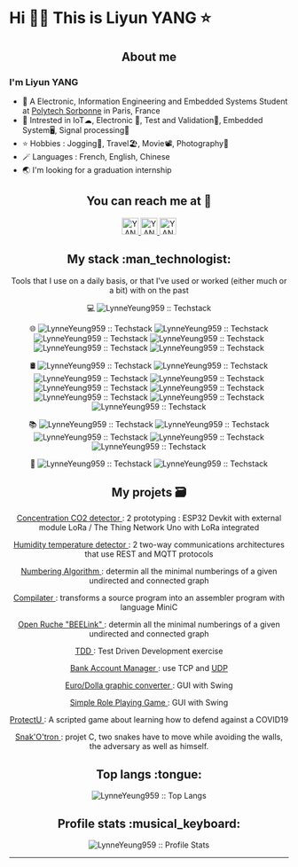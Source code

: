 <!--
**LynneYeung959/LynneYeung959** is a ✨ _special_ ✨ repository because its `README.md` (this file) appears on your GitHub profile.

Here are some ideas to get you started:

- 🔭 I’m currently working on ...
- 🌱 I’m currently learning ...
- 👯 I’m looking to collaborate on ...
- 🤔 I’m looking for help with ...
- 💬 Ask me about ...
- 📫 How to reach me: ...
- 😄 Pronouns: ...
- ⚡ Fun fact: ...
<h4 align="center">Visitor's count :eyes:</h4>

<p align="center"><img src="https://profile-counter.glitch.me/{LynneYeung959}/count.svg" alt="LynneYeung959 :: Visitor's Count" /></p>
-->
# Hi 👋🏻 This is Liyun YANG ⭐️
<h2 align="center">About me</h2>

### I'm Liyun YANG

- 🏫 A Electronic, Information Engineering and Embedded Systems Student at [Polytech Sorbonne](https://www.polytech.sorbonne-universite.fr) in Paris, France
- 🌱 Intrested in IoT☁, Electronic :signal_strength:, Test and Validation🔎, Embedded System🖥, Signal processing📶
- ⭐️ Hobbies : Jogging🏃, Travel🏖, Movie📽, Photography📸
- 🪄 Languages : French, English, Chinese
- 🌏 I'm looking for a graduation internship



<h2 align="center">You can reach me at 💬</h2>

<p align="center">

  <a href="https://www.linkedin.com/in/lynne-yang-se/">
    <img src="https://www.vectorlogo.zone/logos/linkedin/linkedin-icon.svg" alt="YANG Lynne's LinkedIn Profile" height="30" width="30">
  </a>
  <a href="https://github.com/LynneYeung959">
    <img src="https://www.vectorlogo.zone/logos/github/github-tile.svg" alt="YANG Lynne's Github Page" height="30" width="30">
  </a>
  <a href="mailto:jan.kry959@gmail.com">
    <img src="https://www.vectorlogo.zone/logos/gmail/gmail-tile.svg" alt="YANG Lynne's Github Page" height="30" width="30">
  </a>
</p>


	
<h2 align="center">My stack :man_technologist:</h2>

<p align="center">Tools that I use on a daily basis, or that I've used or worked (either much or a bit) with on the past</p>
<p align="center">
   💻 <img src="https://img.shields.io/badge/-Linux-333333?style=flat&logo=Linux&logoColor=FCC624" alt="LynneYeung959 :: Techstack" />
  </a>
</p>
<p align="center">
  🌐 <img src="https://img.shields.io/badge/-C-333333?style=flat&logo=c&logoColor=white" alt="LynneYeung959 :: Techstack" />
  <img src="https://img.shields.io/badge/-C++-333333?style=flat&logo=c%2B%2B&logoColor=white" alt="LynneYeung959 :: Techstack" />
  <img src="https://img.shields.io/badge/-Java-333333?style=flat&logo=Java&logoColor=007396" alt="LynneYeung959 :: Techstack" />
  <img src="https://img.shields.io/badge/-Python-333333?style=flat&logo=python&logoColor=ffdd54" alt="LynneYeung959 :: Techstack" />
  <img src="https://img.shields.io/badge/-VHDL-333333?style=flat&logo=vhdl&logoColor=ffdd54" alt="LynneYeung959 :: Techstack" />
  <img src="https://img.shields.io/badge/-MySQL-333333?style=flat&logo=mysql" alt="LynneYeung959 :: Techstack" />
  </a>
</p>
<p align="center">
  🛢 <img src="https://img.shields.io/badge/-Oracle-333333?style=flat&logo=Oracle" alt="LynneYeung959 :: Techstack" />
  <img src="https://img.shields.io/badge/-Eclipse-333333?style=flat&logo=Eclipse&logoColor=white" alt="LynneYeung959 :: Techstack" />
  <img src="https://img.shields.io/badge/-Visual%20Studio%20Code-333333?style=flat&logo=visual-studio-code&logoColor=white" alt="LynneYeung959 :: Techstack" />
  <img src="https://img.shields.io/badge/-Modelsim-333333?style=flat&logo=modelsim&logoColor=ffdd54" alt="LynneYeung959 :: Techstack" />
  <img src="https://img.shields.io/badge/-Kicad-333333?style=flat&logo=kicad&logoColor=white" alt="LynneYeung959 :: Techstack" />
  <img src="https://img.shields.io/badge/-Matlab-333333?style=flat&logo=matlab&logoColor=white" alt="LynneYeung959 :: Techstack" />
  <img src="https://img.shields.io/badge/-Arduino-333333?style=flat&logo=arduino&logoColor=white" alt="LynneYeung959 :: Techstack" />
  <img src="https://img.shields.io/badge/-Trello-333333?style=flat=Trello&logoColor=white" alt="LynneYeung959 :: Techstack" />
  <img src="https://img.shields.io/badge/-MBED-333333?style=flat=MBED&logoColor=white" alt="LynneYeung959 :: Techstack" />
  </a>
</p>
<p align="center">
  📚 <img src="https://img.shields.io/badge/-Sqlite-333333?style=flat&logo=sqlite&logoColor=white" alt="LynneYeung959 :: Techstack" />
  <img src="https://img.shields.io/badge/-PyTorch-333333?style=flat&logo=PyTorch&logoColor=white" alt="LynneYeung959 :: Techstack" />
  <img src="https://img.shields.io/badge/-TensorFlow-333333?style=flat&logo=TensorFlow&logoColor=white" alt="LynneYeung959 :: Techstack" />
  <img src="https://img.shields.io/badge/-Keras-333333?style=flat&logo=Keras&logoColor=white" alt="LynneYeung959 :: Techstack" />
  <img src="https://img.shields.io/badge/-Numpy-333333?style=flat&logo=numpy&logoColor=white" alt="LynneYeung959 :: Techstack" />
  </a>
</p>
<p align="center">
  🔧 <img src="https://img.shields.io/badge/-Git-333333?style=flat&logo=git" alt="LynneYeung959 :: Techstack" />
  <img src="https://img.shields.io/badge/-GitHub-333333?style=flat&logo=github" alt="LynneYeung959 :: Techstack" />
  </a>
</p>


<h2 align="center">My projets 🗃</h2>
   <p align="center">
	<a href="https://github.com/LynneYeung959/Project_CapCO2"> Concentration CO2 detector </h6></a> : 2 prototyping : ESP32 Devkit with external module LoRa / The Thing Network Uno with LoRa integrated</a>
   </p>

   <p align="center">
	<a href="https://github.com/LynneYeung959/HumTem_IoT_NodeRed"> Humidity temperature detector </h6></a> : 2 two-way communications architectures that use REST and MQTT protocols </a>
   </p>
   
   <p align="center">
	<a href="https://github.com/LynneYeung959/Algo_Numerotation"> Numbering Algorithm </h6></a> : determin all the minimal numberings of a given undirected and connected graph </a>
   </p>
   
   <p align="center">
	<a href="https://github.com/LynneYeung959/Projet_compilation"> Compilater </h6></a> : transforms a source program into an assembler program with language MiniC </a>
   </p>
   
   <p align="center">
	<a href="https://github.com/LynneYeung959/BEElink"> Open Ruche "BEELink" </h6></a> : determin all the minimal numberings of a given undirected and connected graph </a>
   </p>
   
   <p align="center">
	<a href="https://github.com/LynneYeung959/TDD2_test_logiciel"> TDD </h6></a> : Test Driven Development exercise </a>
   </p>
   
   <p align="center">
	<a href="https://github.com/LynneYeung959/Projet_reseau"> Bank Account Manager </h6></a> : use TCP and <a href="https://github.com/LynneYeung959/Projet_R-seau_UDP"> UDP </h6> </a>
   </p>
   
   <p align="center">
	<a href="https://github.com/LynneYeung959/Convertisseur_Euro_Dollar_java"> Euro/Dolla graphic converter </h6></a> : GUI with Swing </a>
   </p>
   <p align="center">
	<a href="https://github.com/LynneYeung959/Game"> Simple Role Playing Game </h6></a> : GUI with Swing </a>
   </p>
   <p align="center">
	<a href="https://github.com/LynneYeung959/Projet_Cpp_ProtectU"> ProtectU </h6></a> : A scripted game about learning how to defend against a COVID19 </a>
   </p>
   
   
   
   <p align="center">
	<a href="https://github.com/LynneYeung959/ProjetC_Snake"> Snak'O'tron </h6></a> : projet C, two snakes have to move while avoiding the walls, the adversary as well as himself. </a>
   </p>
</p>



<h2 align="center">Top langs :tongue:</h2>

<p align="center"><img src="https://github-readme-stats.vercel.app/api/top-langs/?username=LynneYeung959&langs_count=10&theme=tokyonight&layout=compact" alt="LynneYeung959 :: Top Langs" /></p>


<h2 align="center">Profile stats :musical_keyboard:</h2>

<p align="center"><img src="https://github-readme-stats.vercel.app/api?username=LynneYeung959&show_icons=true&theme=synthwave" alt="LynneYeung959 :: Profile Stats" /></p>



---
